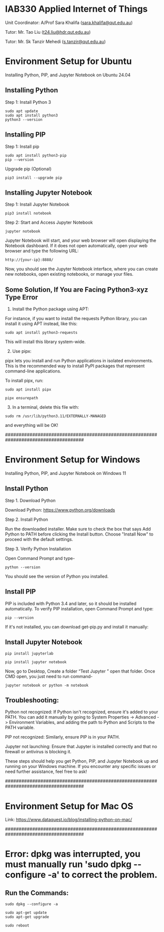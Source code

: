 # IAB330 Applied Internet of Things

Unit Coordinator: A/Prof Sara Khalifa (sara.khalifa@qut.edu.au)

Tutor: Mr. Tao Liu (t24.liu@hdr.qut.edu.au)

Tutor: Mr. Sk Tanzir Mehedi (s.tanzir@qut.edu.au)


# Environment Setup for Ubuntu

Installing Python, PIP, and Jupyter Notebook on Ubuntu 24.04

## Installing Python

Step 1: Install Python 3
~~~
sudo apt update
sudo apt install python3
python3 --version
~~~

## Installing PIP

Step 1: Install pip

~~~
sudo apt install python3-pip
pip --version
~~~

Upgrade pip (Optional)

~~~
pip3 install --upgrade pip
~~~

## Installing Jupyter Notebook

Step 1: Install Jupyter Notebook

~~~
pip3 install notebook
~~~

Step 2: Start and Access Jupyter Notebook

~~~
jupyter notebook
~~~

Jupyter Notebook will start, and your web browser will open displaying the Notebook dashboard. If it does not open automatically, open your web browser and type the following URL:

~~~
http://{your-ip}:8888/
~~~

Now, you should see the Jupyter Notebook interface, where you can create new notebooks, open existing notebooks, or manage your files.


## Some Solution, If You are Facing Python3-xyz Type Error 


1. Install the Python package using APT:
   
For instance, if you want to install the requests Python library, you can install it using APT instead, like this:

~~~
sudo apt install python3-requests
~~~

This will install this library system-wide.


2. Use pipx:
   
pipx lets you install and run Python applications in isolated environments. This is the recommended way to install PyPI packages that represent command-line applications.

To install pipx, run:

~~~
sudo apt install pipx
~~~
~~~
pipx ensurepath
~~~


3. In a terminal, delete this file with:

~~~
sudo rm /usr/lib/python3.11/EXTERNALLY-MANAGED
~~~

and everything will be OK!



#####################################################################################

# Environment Setup for Windows

Installing Python, PIP, and Jupyter Notebook on Windows 11

## Install Python

Step 1. Download Python
   
Download Python: https://www.python.org/downloads

Step 2. Install Python

Run the downloaded installer.
Make sure to check the box that says Add Python to PATH before clicking the Install button.
Choose "Install Now" to proceed with the default settings.

Step 3. Verify Python Installation
   
Open Command Prompt and type-

~~~
python --version
~~~

You should see the version of Python you installed.


## Install PIP

PIP is included with Python 3.4 and later, so it should be installed automatically. To verify PIP installation, open Command Prompt and type:
~~~
pip --version
~~~

If it's not installed, you can download get-pip.py and install it manually:


## Install Jupyter Notebook

~~~
pip install jupyterlab
~~~
~~~
pip install jupyter notebook
~~~

Now, go to Desktop, Create a folder “Test Jupyter ” open that folder. Once CMD open, you just need to run command-
~~~
jupyter notebook or python -m notebook
~~~

## Troubleshooting:

Python not recognized: If Python isn't recognized, ensure it's added to your PATH. You can add it manually by going to System Properties -> Advanced -> Environment Variables, and adding the path to Python and Scripts to the PATH variable.

PIP not recognized: Similarly, ensure PIP is in your PATH.

Jupyter not launching: Ensure that Jupyter is installed correctly and that no firewall or antivirus is blocking it.

These steps should help you get Python, PIP, and Jupyter Notebook up and running on your Windows machine. If you encounter any specific issues or need further assistance, feel free to ask!


#####################################################################################

# Environment Setup for Mac OS

Link: https://www.dataquest.io/blog/installing-python-on-mac/ 

#####################################################################################

# Error: dpkg was interrupted, you must manually run 'sudo dpkg --configure -a' to correct the problem.

## Run the Commands: 

~~~
sudo dpkg --configure -a
~~~

~~~
sudo apt-get update
sudo apt-get upgrade
~~~

~~~
sudo reboot
~~~

